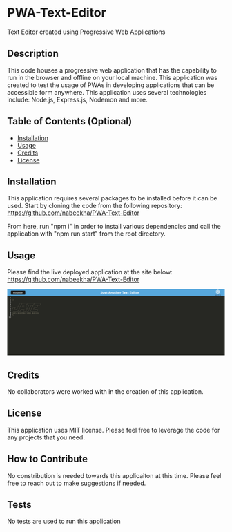 # PWA-Text-Editor
Text Editor created using Progressive Web Applications

## Description

This code houses a progressive web application that has the capability to run in the browser and offline on your local machine. This application was created to test the usage of PWAs in developing applications that can be accessible form anywhere. This application uses several technologies include: Node.js, Express.js, Nodemon and more.

## Table of Contents (Optional)

- [Installation](#installation)
- [Usage](#usage)
- [Credits](#credits)
- [License](#license)

## Installation

This application requires several packages to be installed before it can be used. Start by cloning the code from the following repository: 
https://github.com/nabeekha/PWA-Text-Editor

From here, run "npm i" in order to install various dependencies and call the application with "npm run start" from the root directory. 

## Usage

Please find the live deployed application at the site below:
https://github.com/nabeekha/PWA-Text-Editor

![JATE Demo](./assets/JATE%20Capture%201.png)

## Credits

No collaborators were worked with in the creation of this application. 

## License

This application uses MIT license. Please feel free to leverage the code for any projects that you need.

## How to Contribute

No constribution is needed towards this applicaiton at this time. Please feel free to reach out to make suggestions if needed.

## Tests

No tests are used to run this application